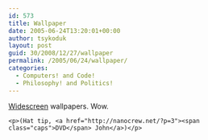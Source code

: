 ```yaml
---
id: 573
title: Wallpaper
date: 2005-06-24T13:20:01+00:00
author: tsykoduk
layout: post
guid: 30/2008/12/27/wallpaper
permalink: /2005/06/24/wallpaper/
categories:
  - Computers! and Code!
  - Philosophy! and Politics!
---
```

<p><a href="http://mritche.net/wallpaper/widescreen/">Widescreen</a> wallpapers. Wow.</p>


	<p>(Hat tip, <a href="http://nanocrew.net/?p=3"><span class="caps">DVD</span> John</a>)</p>